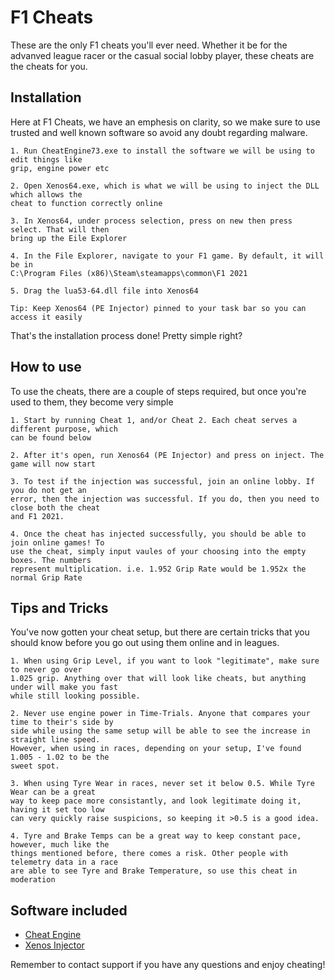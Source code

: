 
# F1 Cheats

These are the only F1 cheats you'll ever need. Whether it be for the advanved league racer or the casual social lobby player, these cheats are the cheats for you.


## Installation

Here at F1 Cheats, we have an emphesis on clarity, so we make sure to use trusted and well known software so avoid any doubt regarding malware.

```
1. Run CheatEngine73.exe to install the software we will be using to edit things like
grip, engine power etc

2. Open Xenos64.exe, which is what we will be using to inject the DLL which allows the
cheat to function correctly online

3. In Xenos64, under process selection, press on new then press select. That will then
bring up the Eile Explorer

4. In the File Explorer, navigate to your F1 game. By default, it will be in 
C:\Program Files (x86)\Steam\steamapps\common\F1 2021

5. Drag the lua53-64.dll file into Xenos64

Tip: Keep Xenos64 (PE Injector) pinned to your task bar so you can access it easily
```
    
That's the installation process done! Pretty simple right?
## How to use

To use the cheats, there are a couple of steps required, but once you're used to them, they become very simple

```
1. Start by running Cheat 1, and/or Cheat 2. Each cheat serves a different purpose, which 
can be found below

2. After it's open, run Xenos64 (PE Injector) and press on inject. The game will now start

3. To test if the injection was successful, join an online lobby. If you do not get an
error, then the injection was successful. If you do, then you need to close both the cheat
and F1 2021. 

4. Once the cheat has injected successfully, you should be able to join online games! To
use the cheat, simply input vaules of your choosing into the empty boxes. The numbers
represent multiplication. i.e. 1.952 Grip Rate would be 1.952x the normal Grip Rate
```


## Tips and Tricks

You've now gotten your cheat setup, but there are certain tricks that you should know
before you go out using them online and in leagues.

```
1. When using Grip Level, if you want to look "legitimate", make sure to never go over 
1.025 grip. Anything over that will look like cheats, but anything under will make you fast
while still looking possible.

2. Never use engine power in Time-Trials. Anyone that compares your time to their's side by
side while using the same setup will be able to see the increase in straight line speed. 
However, when using in races, depending on your setup, I've found 1.005 - 1.02 to be the
sweet spot.

3. When using Tyre Wear in races, never set it below 0.5. While Tyre Wear can be a great
way to keep pace more consistantly, and look legitimate doing it, having it set too low
can very quickly raise suspicions, so keeping it >0.5 is a good idea.

4. Tyre and Brake Temps can be a great way to keep constant pace, however, much like the
things mentioned before, there comes a risk. Other people with telemetry data in a race
are able to see Tyre and Brake Temperature, so use this cheat in moderation
```
## Software included

 - [Cheat Engine](https://www.cheatengine.org/)
 - [Xenos Injector](https://www.unknowncheats.me/forum/general-programming-and-reversing/124013-xenos-injector-v2-3-2-a.html)

Remember to contact support if you have any questions and enjoy cheating!
